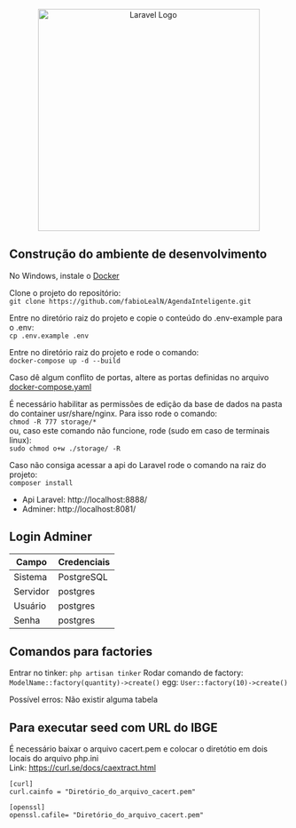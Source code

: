 <p align="center"><a href="https://laravel.com" target="_blank"><img src="https://raw.githubusercontent.com/laravel/art/master/logo-lockup/5%20SVG/2%20CMYK/1%20Full%20Color/laravel-logolockup-cmyk-red.svg" width="400" alt="Laravel Logo"></a></p>

## Construção do ambiente de desenvolvimento

No Windows, instale o [Docker](https://www.docker.com/)

Clone o projeto do repositório:<br>
`git clone https://github.com/fabioLealN/AgendaInteligente.git`


Entre no diretório raiz do projeto e copie o conteúdo do .env-example para o .env:<br>
`cp .env.example .env`


Entre no diretório raiz do projeto e rode o comando:<br>
`docker-compose up -d --build`


Caso dê algum conflito de portas, altere as portas definidas no arquivo [docker-compose.yaml](./docker-compose.yaml)


É necessário habilitar as permissões de edição da base de dados na pasta do container usr/share/nginx. Para isso rode o comando:<br>
`chmod -R 777 storage/*`<br>
ou, caso este comando não funcione, rode (sudo em caso de terminais linux):<br>
`sudo chmod o+w ./storage/ -R`


Caso não consiga acessar a api do Laravel rode o comando na raiz do projeto:<br>
`composer install`


- Api Laravel: http://localhost:8888/
- Adminer: http://localhost:8081/

## Login Adminer


| Campo | Credenciais |
| --- | --- |
| Sistema | PostgreSQL |
| Servidor | postgres |
| Usuário | postgres |
| Senha | postgres |

## Comandos para factories

Entrar no tinker: `php artisan tinker`
Rodar comando de factory: `ModelName::factory(quantity)->create()`
    egg: `User::factory(10)->create()`

Possível erros: Não existir alguma tabela

## Para executar seed com URL do IBGE

É necessário baixar o arquivo cacert.pem e colocar o diretótio em dois locais do arquivo php.ini<br>
Link: https://curl.se/docs/caextract.html
```
[curl]
curl.cainfo = "Diretório_do_arquivo_cacert.pem"

[openssl]
openssl.cafile= "Diretório_do_arquivo_cacert.pem"
```
